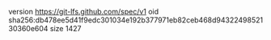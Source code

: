 version https://git-lfs.github.com/spec/v1
oid sha256:db478ee5d41f9edc301034e192b377971eb82ceb468d9432249852130360e604
size 1427
